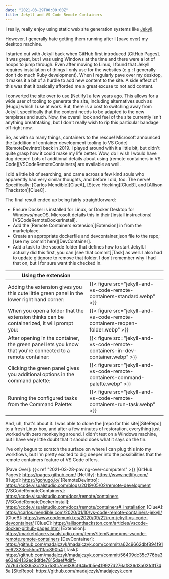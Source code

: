 ```yaml
---
date: "2021-03-29T00:00:00Z"
title: Jekyll and VS Code Remote Containers
---
```


I really, really enjoy using static web site generation systems like [Jekyll].

However, I generally hate getting them running after I [pave over] my desktop machine.

I started out with Jekyll back when GitHub first introduced [GitHub Pages]. It was great, but I was using Windows at the
time and there were a lot of hoops to jump through.  Even after moving to Linux, I found that Jekyll requires
installation of things I only use for the websites (e.g.: I generally don't do much Ruby development).  When I regularly
pave over my desktop, it makes it a bit of a hurdle to add new content to the site.  A side effect of this was that it 
basically afforded me a great excuse to not add content.

I converted the site over to use [Netlify] a few years ago.  This allows for a wide user of tooling to generate the
site, including alternatives such as [Hugo] which I use at work.  But, there is a cost to switching away from Jekyll,
specifically that the content needs to be adapted to the new templates and such.  Now, the overall look and feel of the
site currently isn't anything breathtaking, but I don't really wish to rip this particular bandage off right now.

So, as with so many things, containers to the rescue!  Microsoft announced the
[addition of container development tooling to VS Code][RemoteDevIntro] back in 2019.  I played around with it a little
bit, but didn't quite grasp how it could make my life better.  Wow, do I wish I would have dug deeper!  Lots of
additional details about using [remote containers in VS Code][VSCodeRemoteContainers] are available as well.

I did a little bit of searching, and came across a few kind souls who apparently had very similar thoughts, and before I
did, too.  The nerve!  Specifically: [Carlos Mendible][ClueA], [Steve Hocking][ClueB], and [Allison Thackston][ClueC].

The final result ended up being fairly straightforward:

* Ensure Docker is installed for Linux, or Docker Desktop for Windows/macOS. Microsoft details this in their
[install instructions][VSCodeRemoteDockerInstall].
* Add the [Remote Containers extension][Extension] in from the marketplace.
* Create an appropriate dockerfile and devcontainer.json file to the repo; [see my commit here][DevContainer].
* Add a task to the vscode folder that defines how to start Jekyll.  I actually did this first, you can
[see that commit][Task] as well.  I also had to update gitignore to remove that folder.  I don't remember why I had that
on, but I for sure want this checked in.

| Using the extension | |
|-|-|
| Adding the extension gives you this cute little green panel in the lower right hand corner: | {{< figure src="jekyll-and-vs-code-remote-containers-standard.webp" >}} |
| When you open a folder that the extension thinks can be containerized, it will prompt you: | {{< figure src="jekyll-and-vs-code-remote-containers-reopen-folder.webp" >}} |
| After opening in the container, the green panel lets you know that you're connected to a remote container: | {{< figure src="jekyll-and-vs-code-remote-containers-in-dev-container.webp" >}} | 
| Clicking the green panel gives you additional options in the command palette: | {{< figure src="jekyll-and-vs-code-remote-containers-command-palette.webp" >}} |
| Running the configured tasks from the Command Palette: | {{< figure src="jekyll-and-vs-code-remote-containers-run-task.webp" >}} |

And, uh, that's about it.  I was able to clone the [repo for this site][SiteRepo] to a fresh Linux box, and after a few
minutes of restoration, everything just worked with zero monkeying around.  I didn't test on a Windows machine, but I
have very little doubt that it should does what it says on the tin.

I've only begun to scratch the surface on where I can plug this into my workflows, but I'm pretty excited to dig deeper
into the possibilities that the remote containers feature of VS Code offers.

[Jekyll]: https://jekyllrb.com/

[Pave Over]: {{< ref "2021-03-28-paving-over-computers" >}}
[GitHub Pages]: https://pages.github.com/
[Netlify]: https://www.netlify.com/
[Hugo]: https://gohugo.io/
[RemoteDevIntro]: https://code.visualstudio.com/blogs/2019/05/02/remote-development
[VSCodeRemoteContainers]: https://code.visualstudio.com/docs/remote/containers
[VSCodeRemoteDockerInstall]: https://code.visualstudio.com/docs/remote/containers#_installation
[ClueA]: https://carlos.mendible.com/2020/01/10/vs-code-remote-containers-jekyll/
[ClueB]: https://www.codemunki.es/2020/09/22/run-jekyll-vs-code-devcontainer/
[ClueC]: https://allisonthackston.com/articles/vscode-docker-github-pages.html
[Extension]: https://marketplace.visualstudio.com/items?itemName=ms-vscode-remote.remote-containers
[DevContainer]: https://github.com/madajczyk/madajczyk.com/commit/a62c9662dbf894f91ee62323ec55cc11fac890b4
[Task]: https://github.com/madajczyk/madajczyk.com/commit/56409dc35c776ba3e63a94132ec8dfde7815daef#diff-7d76d7533653c23b753fc7ce638cf64bdb5e419927d276af836d3a03fdf1745a
[SiteRepo]: https://github.com/madajczyk/madajczyk.com